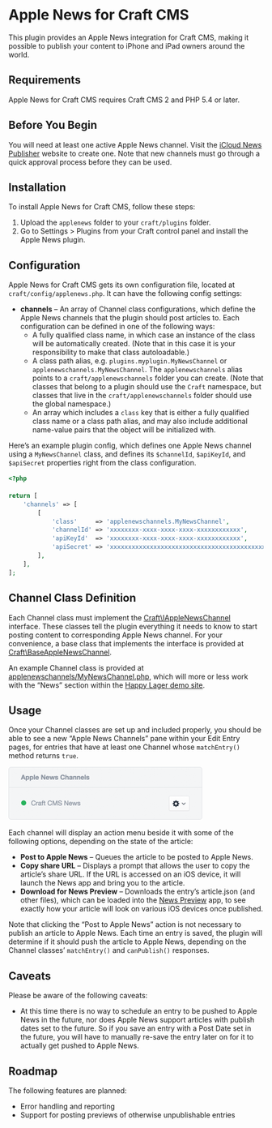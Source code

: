 # Apple News for Craft CMS

This plugin provides an Apple News integration for Craft CMS, making it possible to publish your content to iPhone and iPad owners around the world.


## Requirements

Apple News for Craft CMS requires Craft CMS 2 and PHP 5.4 or later.


## Before You Begin

You will need at least one active Apple News channel. Visit the [iCloud News Publisher](https://www.icloud.com/#newspublisher) website to create one. Note that new channels must go through a quick approval process before they can be used.


## Installation

To install Apple News for Craft CMS, follow these steps:

1.  Upload the `applenews` folder to your `craft/plugins` folder.
2.  Go to Settings > Plugins from your Craft control panel and install the Apple News plugin.


## Configuration

Apple News for Craft CMS gets its own configuration file, located at `craft/config/applenews.php`. It can have the following config settings:

- **channels** – An array of Channel class configurations, which define the Apple News channels that the plugin should post articles to. Each configuration can be defined in one of the following ways:
    - A fully qualified class name, in which case an instance of the class will be automatically created. (Note that in this case it is your responsibility to make that class autoloadable.)
    - A class path alias, e.g. `plugins.myplugin.MyNewsChannel` or `applenewschannels.MyNewsChannel`. The `applenewschannels` alias points to a `craft/applenewschannels` folder you can create. (Note that classes that belong to a plugin should use the `Craft` namespace, but classes that live in the `craft/applenewschannels` folder should use the global namespace.)
    - An array which includes a `class` key that is either a fully qualified class name or a class path alias, and may also include additional name-value pairs that the object will be initialized with.

Here’s an example plugin config, which defines one Apple News channel using a `MyNewsChannel` class, and defines its `$channelId`, `$apiKeyId`, and `$apiSecret` properties right from the class configuration.

```php
<?php

return [
    'channels' => [
        [
            'class'     => 'applenewschannels.MyNewsChannel',
            'channelId' => 'xxxxxxxx-xxxx-xxxx-xxxx-xxxxxxxxxxxx',
            'apiKeyId'  => 'xxxxxxxx-xxxx-xxxx-xxxx-xxxxxxxxxxxx',
            'apiSecret' => 'xxxxxxxxxxxxxxxxxxxxxxxxxxxxxxxxxxxxxxxxxxxx',
        ],
    ],
];

```


## Channel Class Definition

Each Channel class must implement the [Craft\IAppleNewsChannel](https://github.com/pixelandtonic/AppleNews/blob/master/applenews/IAppleNewsChannel.php) interface. These classes tell the plugin everything it needs to know to start posting content to corresponding Apple News channel. For your convenience, a base class that implements the interface is provided at [Craft\BaseAppleNewsChannel](https://github.com/pixelandtonic/AppleNews/blob/master/applenews/BaseAppleNewsChannel.php).


An example Channel class is provided at [applenewschannels/MyNewsChannel.php](https://github.com/pixelandtonic/AppleNews/blob/master/applenewschannels/MyNewsChannel.php), which will more or less work with the “News” section within the [Happy Lager demo site](https://github.com/pixelandtonic/HappyLager).


## Usage

Once your Channel classes are set up and included properly, you should be able to see a new “Apple News Channels” pane within your Edit Entry pages, for entries that have at least one Channel whose `matchEntry()` method returns `true`.

<img src="article-pane.png" width="383" height="104" alt="The Apple News pane">

Each channel will display an action menu beside it with some of the following options, depending on the state of the article:

- **Post to Apple News** – Queues the article to be posted to Apple News.
- **Copy share URL** – Displays a prompt that allows the user to copy the article’s share URL. If the URL is accessed on an iOS device, it will launch the News app and bring you to the article.
- **Download for News Preview** – Downloads the entry’s article.json (and other files), which can be loaded into the [News Preview](https://developer.apple.com/news-preview/) app, to see exactly how your article will look on various iOS devices once published.

Note that clicking the “Post to Apple News” action is not necessary to publish an article to Apple News. Each time an entry is saved, the plugin will determine if it should push the article to Apple News, depending on the Channel classes’ `matchEntry()` and `canPublish()` responses.


## Caveats

Please be aware of the following caveats:

- At this time there is no way to schedule an entry to be pushed to Apple News in the future, nor does Apple News support articles with publish dates set to the future. So if you save an entry with a Post Date set in the future, you will have to manually re-save the entry later on for it to actually get pushed to Apple News.


## Roadmap

The following features are planned:

- Error handling and reporting
- Support for posting previews of otherwise unpublishable entries
